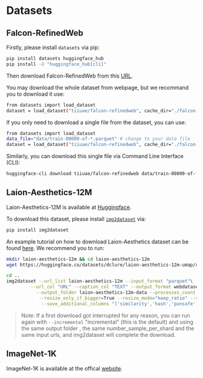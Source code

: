 # Datasets

## Falcon-RefinedWeb

Firstly, please install `datasets` via pip:
```bash
pip install datasets huggingface_hub
pip install -U "huggingface_hub[cli]"
```

Then download Falcon-RefinedWeb from this [URL](https://huggingface.co/datasets/tiiuae/falcon-refinedweb).

You may download the whole dataset from webpage, but we recommand you to download it use:
```bash
from datasets import load_dataset
dataset = load_dataset("tiiuae/falcon-refinedweb", cache_dir="./falcon-refinedweb")
```

If you only need to download a single file from the dataset, you can use:
```bash
from datasets import load_dataset
data_file="data/train-00000-of-*.parquet" # change to your data file
dataset = load_dataset("tiiuae/falcon-refinedweb", cache_dir="./falcon-refinedweb", data_files=data_file)
```
Similarly, you can download this single file via Command Line Interface (CLI):
```bash
huggingface-cli download tiiuae/falcon-refinedweb data/train-00000-of-*.parquet --local-dir ./falcon-refinedweb --repo-type dataset
```

## Laion-Aesthetics-12M

Laion-Aesthetics-12M is available at [Huggingface](https://huggingface.co/datasets/laion/laion-aesthetics-12m).

To download this dataset, please install [`img2dataset`](https://github.com/rom1504/img2dataset) via:

```bash
pip install img2dataset
```

An example tutorial on how to download Laion-Aesthetics dataset can be found [here](https://github.com/rom1504/img2dataset/blob/main/tutorials/laion_aesthetics_12m.md). We recommend you to run:
```bash
mkdir laion-aesthetics-12m && cd laion-aesthetics-12m
wget https://huggingface.co/datasets/dclure/laion-aesthetics-12m-umap/resolve/main/train.parquet

cd ..
img2dataset --url_list laion-aesthetics-12m --input_format "parquet"\
         --url_col "URL" --caption_col "TEXT" --output_format webdataset\
           --output_folder laion-aesthetics-12m-data --processes_count 16 --thread_count 64 --image_size 384\
            --resize_only_if_bigger=True --resize_mode="keep_ratio" --skip_reencode=True \
             --save_additional_columns "['similarity','hash','punsafe','pwatermark','AESTHETIC_SCORE']"

```

> Note:
If a first download got interrupted for any reason, you can run again with `--incremental` "incremental" (this is the default) and using the same output folder , the same number_sample_per_shard and the same input urls, and img2dataset will complete the download.

## ImageNet-1K

ImageNet-1K is available at the offical [website](https://www.image-net.org/download.php).
